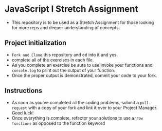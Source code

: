 # JavaScript I Stretch Assignment

* This repository is to be used as a Stretch Assignment for those looking for more reps and deeper understanding of concepts.

## Project initialization

* `Fork and Clone` this repository and cd into it and yes.
* complete all of the exercises in each file.
* As you complete an exercise be sure to use invoke your functions and `console.log` to print out the output of your function.
* Once the proper output is demonstrated, commit your code to your fork.

## Instructions

* As soon as you've completed all the coding problems, submit a `pull-request` with a copy of your fork and link it over to your Project Manager. Good luck!
* Once everything is complete, refactor your solutions to use `arrow functions` as opposed to the function keyword
